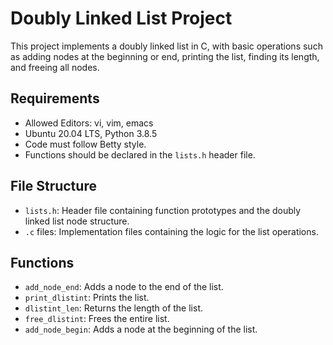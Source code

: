 # Doubly Linked List Project

This project implements a doubly linked list in C, with basic operations such as adding nodes at the beginning or end, printing the list, finding its length, and freeing all nodes.

## Requirements
- Allowed Editors: vi, vim, emacs
- Ubuntu 20.04 LTS, Python 3.8.5
- Code must follow Betty style.
- Functions should be declared in the `lists.h` header file.

## File Structure
- `lists.h`: Header file containing function prototypes and the doubly linked list node structure.
- `.c` files: Implementation files containing the logic for the list operations.

## Functions
- `add_node_end`: Adds a node to the end of the list.
- `print_dlistint`: Prints the list.
- `dlistint_len`: Returns the length of the list.
- `free_dlistint`: Frees the entire list.
- `add_node_begin`: Adds a node at the beginning of the list.

